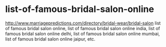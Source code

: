 # list-of-famous-bridal-salon-online
http://www.marriagepredictions.com/directory/bridal-wear/bridal-salon list of famous bridal salon online, list of famous bridal salon online india, list of famous bridal salon online delhi, list of famous bridal salon online mumbai, list of famous bridal salon online jaipur, etc.

